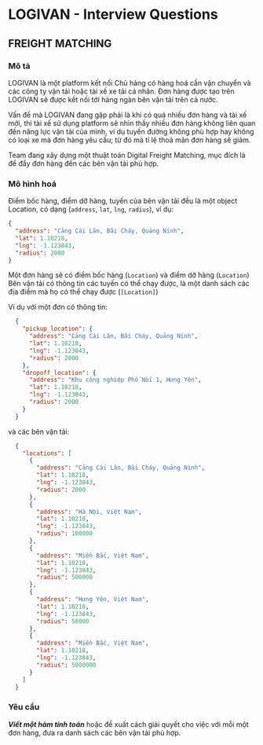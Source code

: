 # LOGIVAN - Interview Questions

## FREIGHT MATCHING

### Mô tả

LOGIVAN là một platform kết nối Chủ hàng có hàng hoá cần vận chuyển và các công ty vận tải hoặc tài xế xe tải cá nhân. Đơn hàng được tạo trên LOGIVAN sẽ được kết nối tới hàng ngàn bên vận tải trên cả nước.

Vấn đề mà LOGIVAN đang gặp phải là khi có quá nhiều đơn hàng và tài xế mới, thì tài xế sử dụng platform sẽ nhìn thấy nhiều đơn hàng không liên quan đến năng lực vận tải của mình, ví dụ tuyến đường không phù hợp hay không có loại xe mà đơn hàng yêu cầu; từ đó mà tỉ lệ thoả mãn đơn hàng sẽ giảm.

Team đang xây dựng một thuật toán Digital Freight Matching, mục đích là để đẩy đơn hàng đến các bên vận tải phù hợp.

### Mô hình hoá


Điểm bốc hàng, điểm dỡ hàng, tuyến của bên vận tải đều là một object Location, có dạng (`address`, `lat`, `lng`, `radius`), ví dụ:
```json
{
  "address": "Cảng Cái Lân, Bãi Cháy, Quảng Ninh",
  "lat": 1.10218,
  "lng": -1.123843,
  "radius": 2000
}
```

Một đơn hàng sẽ có điểm bốc hàng (`Location`) và điểm dỡ hàng (`Location`)
Bên vận tải có thông tin các tuyến có thể chạy được, là một danh sách các địa điểm mà họ có thể chạy được (`[Location]`)


Ví dụ với một đơn có thông tin:
```json
  {
    "pickup_location": {
      "address": "Cảng Cái Lân, Bãi Cháy, Quảng Ninh",
      "lat": 1.10218,
      "lng": -1.123843,
      "radius": 2000
    },
    "dropoff_location": {
      "address": "Khu công nghiệp Phố Nối 1, Hưng Yên",
      "lat": 1.10218,
      "lng": -1.123843,
      "radius": 2000
    }
  }
```
và các bên vận tải: 
```json
  {
    "locations": [
      {
        "address": "Cảng Cái Lân, Bãi Cháy, Quảng Ninh",
        "lat": 1.10218,
        "lng": -1.123843,
        "radius": 2000
      },
      {
        "address": "Hà Nội, Việt Nam",
        "lat": 1.10218,
        "lng": -1.123843,
        "radius": 100000
      }, 
      {
        "address": "Miền Bắc, Việt Nam",
        "lat": 1.10218,
        "lng": -1.123843,
        "radius": 500000
      },
      {
        "address": "Hưng Yên, Việt Nam",
        "lat": 1.10218,
        "lng": -1.123843,
        "radius": 50000
      }, 
      {
        "address": "Miền Bắc, Việt Nam",
        "lat": 1.10218,
        "lng": -1.123843,
        "radius": 5000000
      }
    ]
  }
```

### Yêu cầu

__*Viết một hàm tính toán*__ hoặc đề xuất cách giải quyết cho việc với mỗi một đơn hàng, đưa ra danh sách các bên vận tải phù hợp.
